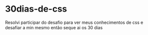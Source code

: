 # 30dias-de-css
Resolvi  participar do desafio para ver meus conhecimentos de css e desafiar a min mesmo então seque ai os 30 dias 
